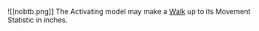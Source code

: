 ![[nobtb.png]]
The Activating model may make a [Walk](Movement%20Placing.md#Walk) up to its Movement Statistic in inches.